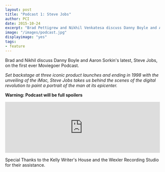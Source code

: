 ```yaml
---
layout: post
title: "Podcast 1: Steve Jobs"
author: PCI
date: 2015-10-24
excerpt: "Brad Pettigrew and Nikhil Venkatesa discuss Danny Boyle and Aaron Sorkin's latest, Steve Jobs, on the first ever Moviegoer Podcast. "
image: "/images/podcast.jpg"
displayimage: "yes"
tags: 
- feature
---
```


Brad and Nikhil discuss Danny Boyle and Aaron Sorkin's latest, Steve Jobs, on the first ever Moviegoer Podcast. 

*Set backstage at three iconic product launches and ending in 1998 with the unveiling of the iMac, Steve Jobs takes us behind the scenes of the digital revolution to paint a portrait of the man at its epicenter.*

**Warning: Podcast will be full spoilers**

<iframe width="100%" height="166" scrolling="no" frameborder="no" src="https://w.soundcloud.com/player/?url=https%3A//api.soundcloud.com/tracks/229762925&amp;color=ff5500&amp;auto_play=false&amp;hide_related=false&amp;show_comments=true&amp;show_user=true&amp;show_reposts=false"></iframe>

Special Thanks to the Kelly Writer's House and the Wexler Recording Studio for their assistance.
